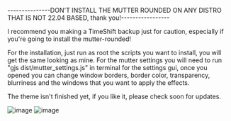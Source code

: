 ---------------DON'T INSTALL THE MUTTER ROUNDED ON ANY DISTRO THAT IS NOT 22.04 BASED, thank you!-----------------

I recommend you making a TimeShift backup just for caution, especially if you're going to install the mutter-rounded!

For the installation, just run as root the scripts you want to install, you will get the same looking as mine.
For the mutter settings you will need to run "gjs dist/mutter_settings.js" in terminal for the settings gui, once you opened you can change window borders, border color, transparency, blurriness and the windows that you want to apply the effects.

The theme isn't finished yet, if you like it, please check soon for updates.

![image](https://user-images.githubusercontent.com/29405747/222906770-48dfa095-b6da-440b-b135-1754976debcf.png)
![image](https://user-images.githubusercontent.com/29405747/222906786-8b142cf1-8997-4cb3-8103-053001ba6602.png)

